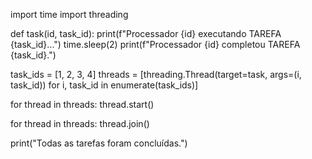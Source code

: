 import time
import threading

def task(id, task_id):
    print(f"Processador {id} executando TAREFA {task_id}...")
    time.sleep(2)
    print(f"Processador {id} completou TAREFA {task_id}.")

task_ids = [1, 2, 3, 4]
threads = [threading.Thread(target=task, args=(i, task_id)) for i, task_id in enumerate(task_ids)]

for thread in threads:
    thread.start()

for thread in threads:
    thread.join()

print("Todas as tarefas foram concluídas.")
